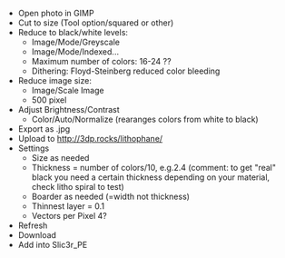 * Open photo in GIMP
* Cut to size (Tool option/squared or other)
* Reduce to black/white levels:
    * Image/Mode/Greyscale 
    * Image/Mode/Indexed...
    * Maximum number of colors: 16-24 ??
    * Dithering: Floyd-Steinberg reduced color bleeding
* Reduce image size:
    * Image/Scale Image
    * 500 pixel
* Adjust Brightness/Contrast
    * Color/Auto/Normalize (rearanges colors from white to black)
* Export as .jpg
* Upload to http://3dp.rocks/lithophane/
* Settings
    * Size as needed
    * Thickness = number of colors/10, e.g.2.4 (comment: to get "real" black you need a certain thickness depending on your material, check litho spiral to test)
    * Boarder as needed (=width not thickness)
    * Thinnest layer = 0.1
    * Vectors per Pixel 4?
* Refresh
* Download
* Add into Slic3r_PE


